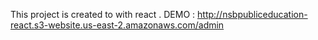 ﻿This project is created to with react . DEMO :    http://nsbpubliceducation-react.s3-website.us-east-2.amazonaws.com/admin
